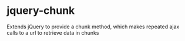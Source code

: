 jquery-chunk
============

Extends jQuery to provide a chunk method, which makes repeated ajax calls to a url to retrieve data in chunks
